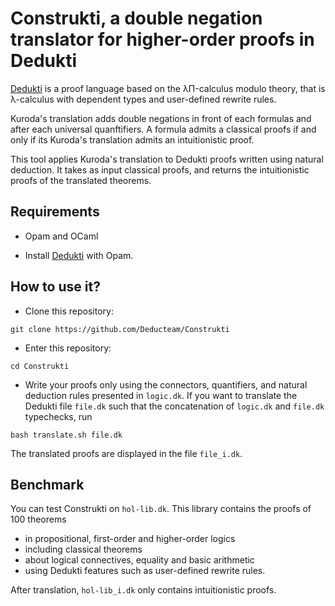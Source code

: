 # Construkti, a double negation translator for higher-order proofs in Dedukti

[Dedukti](https://github.com/Deducteam/Dedukti) is a proof language based on the λΠ-calculus modulo theory, that is λ-calculus with dependent types and user-defined rewrite rules.

Kuroda's translation adds double negations in front of each formulas and after each universal quanftifiers. A formula admits a classical proofs if and only if its Kuroda's translation admits an intuitionistic proof.

This tool applies Kuroda's translation to Dedukti proofs written using natural deduction. It takes as input classical proofs, and returns the intuitionistic proofs of the translated theorems.


## Requirements

- Opam and OCaml

- Install [Dedukti](https://github.com/Deducteam/Dedukti?tab=readme-ov-file#install-with-opam) with Opam.


## How to use it?

- Clone this repository:
```
git clone https://github.com/Deducteam/Construkti
```

- Enter this repository:
```
cd Construkti
```

- Write your proofs only using the connectors, quantifiers, and natural deduction rules presented in `logic.dk`. If you want to translate the Dedukti file `file.dk` such that the concatenation of `logic.dk` and `file.dk` typechecks, run 
```
bash translate.sh file.dk
```
The translated proofs are displayed in the file `file_i.dk`.


## Benchmark

You can test Construkti on `hol-lib.dk`. This library contains the proofs of 100 theorems 
- in propositional, first-order and higher-order logics
- including classical theorems
- about logical connectives, equality and basic arithmetic
- using Dedukti features such as user-defined rewrite rules. 

After translation, `hol-lib_i.dk` only contains intuitionistic proofs.
